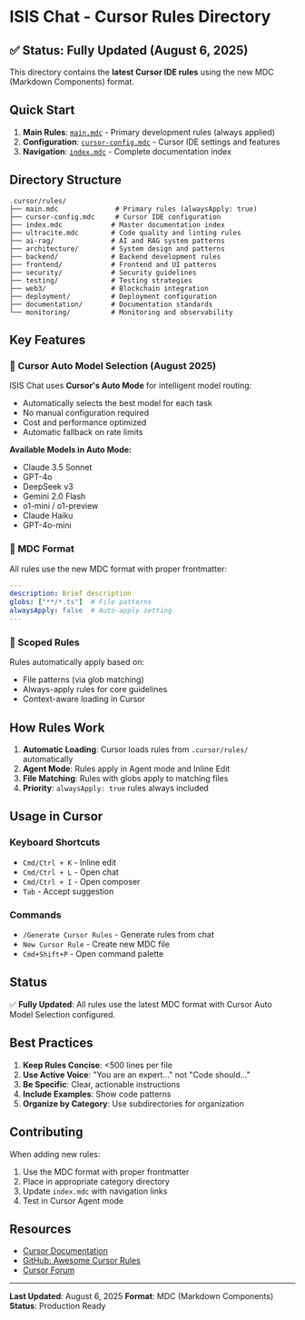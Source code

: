 # ISIS Chat - Cursor Rules Directory

## ✅ Status: Fully Updated (August 6, 2025)

This directory contains the **latest Cursor IDE rules** using the new MDC (Markdown Components) format.

## Quick Start

1. **Main Rules**: [`main.mdc`](./main.mdc) - Primary development rules (always applied)
2. **Configuration**: [`cursor-config.mdc`](./cursor-config.mdc) - Cursor IDE settings and features
3. **Navigation**: [`index.mdc`](./index.mdc) - Complete documentation index

## Directory Structure

```
.cursor/rules/
├── main.mdc              # Primary rules (alwaysApply: true)
├── cursor-config.mdc     # Cursor IDE configuration
├── index.mdc            # Master documentation index
├── ultracite.mdc        # Code quality and linting rules
├── ai-rag/              # AI and RAG system patterns
├── architecture/        # System design and patterns
├── backend/             # Backend development rules
├── frontend/            # Frontend and UI patterns
├── security/            # Security guidelines
├── testing/             # Testing strategies
├── web3/                # Blockchain integration
├── deployment/          # Deployment configuration
├── documentation/       # Documentation standards
└── monitoring/          # Monitoring and observability
```

## Key Features

### 🤖 Cursor Auto Model Selection (August 2025)
ISIS Chat uses **Cursor's Auto Mode** for intelligent model routing:
- Automatically selects the best model for each task
- No manual configuration required
- Cost and performance optimized
- Automatic fallback on rate limits

**Available Models in Auto Mode:**
- Claude 3.5 Sonnet
- GPT-4o
- DeepSeek v3
- Gemini 2.0 Flash
- o1-mini / o1-preview
- Claude Haiku
- GPT-4o-mini

### 📝 MDC Format
All rules use the new MDC format with proper frontmatter:
```yaml
---
description: Brief description
globs: ["**/*.ts"]  # File patterns
alwaysApply: false  # Auto-apply setting
---
```

### 🎯 Scoped Rules
Rules automatically apply based on:
- File patterns (via glob matching)
- Always-apply rules for core guidelines
- Context-aware loading in Cursor

## How Rules Work

1. **Automatic Loading**: Cursor loads rules from `.cursor/rules/` automatically
2. **Agent Mode**: Rules apply in Agent mode and Inline Edit
3. **File Matching**: Rules with globs apply to matching files
4. **Priority**: `alwaysApply: true` rules always included

## Usage in Cursor

### Keyboard Shortcuts
- `Cmd/Ctrl + K` - Inline edit
- `Cmd/Ctrl + L` - Open chat
- `Cmd/Ctrl + I` - Open composer
- `Tab` - Accept suggestion

### Commands
- `/Generate Cursor Rules` - Generate rules from chat
- `New Cursor Rule` - Create new MDC file
- `Cmd+Shift+P` - Open command palette

## Status

✅ **Fully Updated**: All rules use the latest MDC format with Cursor Auto Model Selection configured.

## Best Practices

1. **Keep Rules Concise**: <500 lines per file
2. **Use Active Voice**: "You are an expert..." not "Code should..."
3. **Be Specific**: Clear, actionable instructions
4. **Include Examples**: Show code patterns
5. **Organize by Category**: Use subdirectories for organization

## Contributing

When adding new rules:
1. Use the MDC format with proper frontmatter
2. Place in appropriate category directory
3. Update `index.mdc` with navigation links
4. Test in Cursor Agent mode

## Resources

- [Cursor Documentation](https://docs.cursor.com)
- [GitHub: Awesome Cursor Rules](https://github.com/PatrickJS/awesome-cursorrules)
- [Cursor Forum](https://forum.cursor.com)

---

**Last Updated**: August 6, 2025
**Format**: MDC (Markdown Components)
**Status**: Production Ready